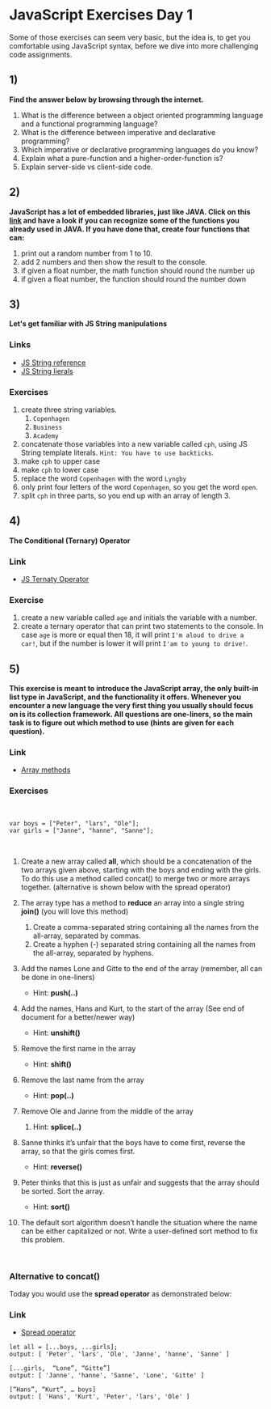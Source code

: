 # JavaScript Exercises Day 1

Some of those exercises can seem very basic, but the idea is, to get you comfortable using JavaScript syntax, before we dive into more challenging code assignments.

## 1)

**Find the answer below by browsing through the internet.**

1. What is the difference between a object oriented programming language and a functional programming language?
2. What is the difference between imperative and declarative programming?
3. Which imperative or declarative programming languages do you know?
4. Explain what a pure-function and a higher-order-function is?
5. Explain server-side vs client-side code.

## 2)

**JavaScript has a lot of embedded libraries, just like JAVA. Click on this [link](https://developer.mozilla.org/en-US/docs/Web/JavaScript/Reference/Global_Objects/Math) and have a look if you can recognize some of the functions you already used in JAVA. If you have done that, create four functions that can:**

1. print out a random number from 1 to 10.
2. add 2 numbers and then show the result to the console.
3. if given a float number, the math function should round the number up
4. if given a float number, the function should round the number down

## 3)

**Let's get familiar with JS String manipulations**

### Links

- [JS String reference](https://developer.mozilla.org/en-US/docs/Web/JavaScript/Reference/Global_Objects/String)
- [JS String lierals](https://developer.mozilla.org/en-US/docs/Web/JavaScript/Reference/Template_literals)

### Exercises

1. create three string variables.
   1. `Copenhagen`
   2. `Business`
   3. `Academy`
2. concatenate those variables into a new variable called `cph`, using JS String template literals. `Hint: You have to use backticks`.
3. make `cph` to upper case
4. make `cph` to lower case
5. replace the word `Copenhagen` with the word `Lyngby`
6. only print four letters of the word `Copenhagen`, so you get the word `open`.
7. split `cph` in three parts, so you end up with an array of length 3.

## 4)

**The Conditional (Ternary) Operator**

### Link

- [JS Ternaty Operator](https://developer.mozilla.org/en-US/docs/Web/JavaScript/Reference/Operators/Conditional_Operator)

### Exercise

1. create a new variable called `age` and initials the variable with a number.
2. create a ternary operator that can print two statements to the console. In case `age` is more or equal then 18, it will print `I'm aloud to drive a car!`, but if the number is lower it will print `I'am to young to drive!`.

## 5)

**This exercise is meant to introduce the JavaScript array, the only built-in list type in JavaScript, and the functionality it offers. Whenever you encounter a new language the very first thing you usually should focus on is its collection framework. All questions are one-liners, so the main task is to figure out which method to use (hints are given for each question).**

### Link

- [Array methods](https://developer.mozilla.org/en-US/docs/Web/JavaScript/Reference/Global_Objects/Array)

### Exercises

</br>

```
var boys = ["Peter", "lars", "Ole"];
var girls = ["Janne", "hanne", "Sanne"];
```

</br>

1. Create a new array called **all**, which should be a concatenation of the two arrays given above, starting with the boys and ending with the girls. To do this use a method called concat() to merge two or more arrays together. (alternative is shown below with the spread operator)

2. The array type has a method to **reduce** an array into a single string **join()** (you will love this method)

   1. Create a comma-separated string containing all the names from the all-array, separated by commas.
   2. Create a hyphen (-) separated string containing all the names from the all-array, separated by hyphens.

3. Add the names Lone and Gitte to the end of the array (remember, all can be done in one-liners)

   - Hint: **push(..)**

4. Add the names, Hans and Kurt, to the start of the array (See end of document for a better/newer way)

   - Hint: **unshift()**

5. Remove the first name in the array

   - Hint: **shift()**

6. Remove the last name from the array

   - Hint: **pop(..)**

7. Remove Ole and Janne from the middle of the array

   1. Hint: **splice(..)**

8. Sanne thinks it’s unfair that the boys have to come first, reverse the array, so that the girls comes first.

   - Hint: **reverse()**

9. Peter thinks that this is just as unfair and suggests that the array should be sorted. Sort the array.

   - Hint: **sort()**

10. The default sort algorithm doesn’t handle the situation where the name can be either capitalized or not. Write a user-defined sort method to fix this problem.

</br>

### Alternative to concat()

Today you would use the **spread operator** as demonstrated below:

### Link

- [Spread operator](https://developer.mozilla.org/en-US/docs/Web/JavaScript/Reference/Operators/Spread_syntax)

```
let all = [...boys, ...girls];
output: [ 'Peter', 'lars', 'Ole', 'Janne', 'hanne', 'Sanne' ]

[...girls,  “Lone”, “Gitte”]
output: [ 'Janne', 'hanne', 'Sanne', 'Lone', 'Gitte' ]

[“Hans”, “Kurt”, … boys]
output: [ 'Hans', 'Kurt', 'Peter', 'lars', 'Ole' ]
```
